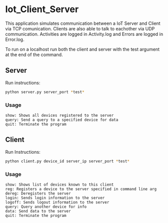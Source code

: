 # Iot_Client_Server

This application simulates communication between a IoT Server and Client via TCP comunication.
Clients are also able to talk to eachother via UDP communication. Activities are logged in Activity.log and Errors are logged in Error.log.

To run on a localhost run both the client and server with the test argument at the end of the command.

## Server

Run instructions:

```bash
python server.py server_port *test*
```

### Usage 

```
show: Shows all devices registered to the server
query: Send a query to a specified device for data
quit: Terminate the program
```

## Client

Run Instructions:

```bash
python client.py device_id server_ip server_port *test*
```

### Usage

```
show: Shows list of devices known to this client
reg: Registers a device to the server specified in command line arg
dereg: Deregisters the server
login: Sends login information to the server
logoff: Sends logout information to the server
query: Query another device for info
data: Send data to the server
quit: Terminate the program
```